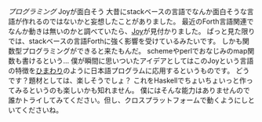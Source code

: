 *プログラミング* Joyが面白そう
大昔にstackベースの言語でなんか面白そうな言語が作れるのではないかと妄想したことがありました。
最近のForth言語関連でなんか動きは無いのかと調べていたら、[Joy](http://www.latrobe.edu.au/philosophy/phimvt/joy/faq.html)が見付かりました。
ぱっと見た限りでは、stackベースの言語Forthに強く影響を受けているみたいです。
しかも関数型プログラミングができると来たもんだ。
schemeやperlでおなじみのmap関数も書けるという...
僕が瞬間に思いついたアイデアとしてはこのJoyという言語の特徴を[ひまわり](http://kujirahand.com/himawari/)のように日本語プログラムに応用するというものです。
どうです？題材としては、楽しそうでしょ？
これをHaskellでちょいちょいっと作ってみるというのも楽しいかも知れません。
僕にはそんな能力はありませんので誰かトライしてみてください。但し、クロスプラットフォームで動くようにしといてくださいね。
